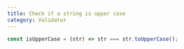 ```yaml
---
title: Check if a string is upper case
category: Validator
---
```


```js
const isUpperCase = (str) => str === str.toUpperCase();
```
